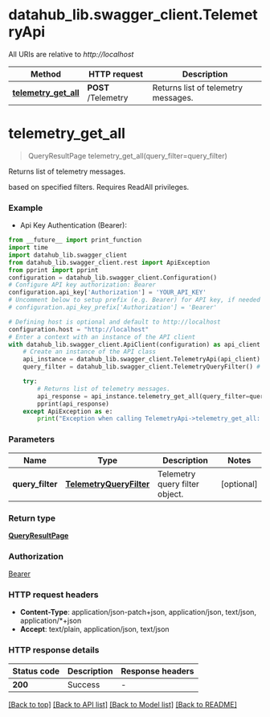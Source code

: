 # datahub_lib.swagger_client.TelemetryApi

All URIs are relative to *http://localhost*

Method | HTTP request | Description
------------- | ------------- | -------------
[**telemetry_get_all**](TelemetryApi.md#telemetry_get_all) | **POST** /Telemetry | Returns list of telemetry messages.


# **telemetry_get_all**
> QueryResultPage telemetry_get_all(query_filter=query_filter)

Returns list of telemetry messages.

based on specified filters. Requires ReadAll privileges.

### Example

* Api Key Authentication (Bearer):
```python
from __future__ import print_function
import time
import datahub_lib.swagger_client
from datahub_lib.swagger_client.rest import ApiException
from pprint import pprint
configuration = datahub_lib.swagger_client.Configuration()
# Configure API key authorization: Bearer
configuration.api_key['Authorization'] = 'YOUR_API_KEY'
# Uncomment below to setup prefix (e.g. Bearer) for API key, if needed
# configuration.api_key_prefix['Authorization'] = 'Bearer'

# Defining host is optional and default to http://localhost
configuration.host = "http://localhost"
# Enter a context with an instance of the API client
with datahub_lib.swagger_client.ApiClient(configuration) as api_client:
    # Create an instance of the API class
    api_instance = datahub_lib.swagger_client.TelemetryApi(api_client)
    query_filter = datahub_lib.swagger_client.TelemetryQueryFilter() # TelemetryQueryFilter | Telemetry query filter object. (optional)

    try:
        # Returns list of telemetry messages.
        api_response = api_instance.telemetry_get_all(query_filter=query_filter)
        pprint(api_response)
    except ApiException as e:
        print("Exception when calling TelemetryApi->telemetry_get_all: %s\n" % e)
```

### Parameters

Name | Type | Description  | Notes
------------- | ------------- | ------------- | -------------
 **query_filter** | [**TelemetryQueryFilter**](TelemetryQueryFilter.md)| Telemetry query filter object. | [optional] 

### Return type

[**QueryResultPage**](QueryResultPage.md)

### Authorization

[Bearer](../README.md#Bearer)

### HTTP request headers

 - **Content-Type**: application/json-patch+json, application/json, text/json, application/*+json
 - **Accept**: text/plain, application/json, text/json

### HTTP response details
| Status code | Description | Response headers |
|-------------|-------------|------------------|
**200** | Success |  -  |

[[Back to top]](#) [[Back to API list]](../README.md#documentation-for-api-endpoints) [[Back to Model list]](../README.md#documentation-for-models) [[Back to README]](../README.md)

